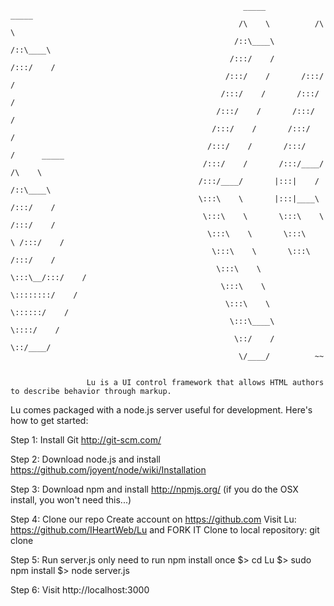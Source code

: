                                                         _____            _____          
                                                       /\    \          /\    \         
                                                      /::\____\        /::\____\        
                                                     /:::/    /       /:::/    /        
                                                    /:::/    /       /:::/    /         
                                                   /:::/    /       /:::/    /          
                                                  /:::/    /       /:::/    /           
                                                 /:::/    /       /:::/    /            
                                                /:::/    /       /:::/    /      _____  
                                               /:::/    /       /:::/____/      /\    \ 
                                              /:::/____/       |:::|    /      /::\____\
                                              \:::\    \       |:::|____\     /:::/    /
                                               \:::\    \       \:::\    \   /:::/    / 
                                                \:::\    \       \:::\    \ /:::/    /  
                                                 \:::\    \       \:::\    /:::/    /   
                                                  \:::\    \       \:::\__/:::/    /    
                                                   \:::\    \       \::::::::/    /     
                                                    \:::\    \       \::::::/    /      
                                                     \:::\____\       \::::/    /       
                                                      \::/    /        \::/____/        
                                                       \/____/          ~~


                     Lu is a UI control framework that allows HTML authors to describe behavior through markup.
                     
                     


Lu comes packaged with a node.js server useful for development.  Here's how to get started:

Step 1: Install Git
  http://git-scm.com/

Step 2: Download node.js and install
  https://github.com/joyent/node/wiki/Installation

Step 3: Download npm and install
  http://npmjs.org/
  (if you do the OSX install, you won't need this...)

Step 4: Clone our repo
  Create account on https://github.com
  Visit Lu: https://github.com/IHeartWeb/Lu and FORK IT
  Clone to local repository: git clone <path from fork>

Step 5: Run server.js 
  only need to run npm install once
  $> cd Lu
  $> sudo npm install
  $> node server.js

Step 6: Visit
  http://localhost:3000
  
  